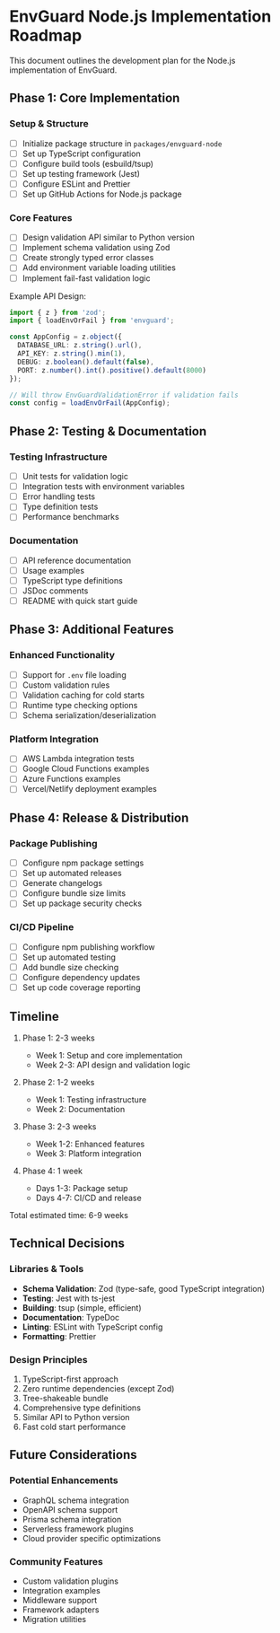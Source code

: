 # EnvGuard Node.js Implementation Roadmap

This document outlines the development plan for the Node.js implementation of EnvGuard.

## Phase 1: Core Implementation

### Setup & Structure
- [ ] Initialize package structure in `packages/envguard-node`
- [ ] Set up TypeScript configuration
- [ ] Configure build tools (esbuild/tsup)
- [ ] Set up testing framework (Jest)
- [ ] Configure ESLint and Prettier
- [ ] Set up GitHub Actions for Node.js package

### Core Features
- [ ] Design validation API similar to Python version
- [ ] Implement schema validation using Zod
- [ ] Create strongly typed error classes
- [ ] Add environment variable loading utilities
- [ ] Implement fail-fast validation logic

Example API Design:
```typescript
import { z } from 'zod';
import { loadEnvOrFail } from 'envguard';

const AppConfig = z.object({
  DATABASE_URL: z.string().url(),
  API_KEY: z.string().min(1),
  DEBUG: z.boolean().default(false),
  PORT: z.number().int().positive().default(8000)
});

// Will throw EnvGuardValidationError if validation fails
const config = loadEnvOrFail(AppConfig);
```

## Phase 2: Testing & Documentation

### Testing Infrastructure
- [ ] Unit tests for validation logic
- [ ] Integration tests with environment variables
- [ ] Error handling tests
- [ ] Type definition tests
- [ ] Performance benchmarks

### Documentation
- [ ] API reference documentation
- [ ] Usage examples
- [ ] TypeScript type definitions
- [ ] JSDoc comments
- [ ] README with quick start guide

## Phase 3: Additional Features

### Enhanced Functionality
- [ ] Support for `.env` file loading
- [ ] Custom validation rules
- [ ] Validation caching for cold starts
- [ ] Runtime type checking options
- [ ] Schema serialization/deserialization

### Platform Integration
- [ ] AWS Lambda integration tests
- [ ] Google Cloud Functions examples
- [ ] Azure Functions examples
- [ ] Vercel/Netlify deployment examples

## Phase 4: Release & Distribution

### Package Publishing
- [ ] Configure npm package settings
- [ ] Set up automated releases
- [ ] Generate changelogs
- [ ] Configure bundle size limits
- [ ] Set up package security checks

### CI/CD Pipeline
- [ ] Configure npm publishing workflow
- [ ] Set up automated testing
- [ ] Add bundle size checking
- [ ] Configure dependency updates
- [ ] Set up code coverage reporting

## Timeline

1. Phase 1: 2-3 weeks
   - Week 1: Setup and core implementation
   - Week 2-3: API design and validation logic

2. Phase 2: 1-2 weeks
   - Week 1: Testing infrastructure
   - Week 2: Documentation

3. Phase 3: 2-3 weeks
   - Week 1-2: Enhanced features
   - Week 3: Platform integration

4. Phase 4: 1 week
   - Days 1-3: Package setup
   - Days 4-7: CI/CD and release

Total estimated time: 6-9 weeks

## Technical Decisions

### Libraries & Tools
- **Schema Validation**: Zod (type-safe, good TypeScript integration)
- **Testing**: Jest with ts-jest
- **Building**: tsup (simple, efficient)
- **Documentation**: TypeDoc
- **Linting**: ESLint with TypeScript config
- **Formatting**: Prettier

### Design Principles
1. TypeScript-first approach
2. Zero runtime dependencies (except Zod)
3. Tree-shakeable bundle
4. Comprehensive type definitions
5. Similar API to Python version
6. Fast cold start performance

## Future Considerations

### Potential Enhancements
- GraphQL schema integration
- OpenAPI schema support
- Prisma schema integration
- Serverless framework plugins
- Cloud provider specific optimizations

### Community Features
- Custom validation plugins
- Integration examples
- Middleware support
- Framework adapters
- Migration utilities
